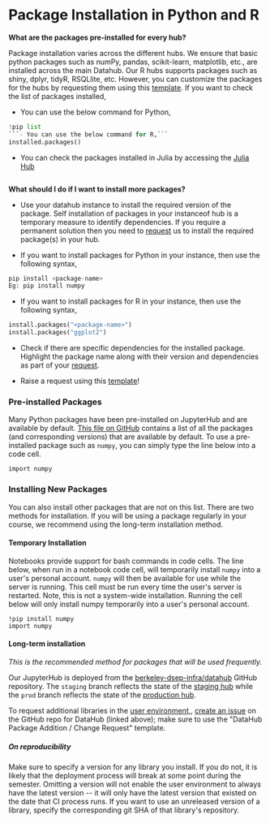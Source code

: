 # Package Installation in Python and R

**What are the packages pre-installed for every hub?**

Package installation varies across the different hubs. We ensure that basic python packages such as numPy, pandas, scikit-learn, matplotlib, etc., are installed across the main Datahub. Our R hubs supports packages such as shiny, dplyr, tidyR, RSQLlite, etc. However, you can customize the packages for the hubs by requesting them using this [template](https://github.com/berkeley-dsep-infra/datahub/issues/new?assignees=&labels=support&template=datahub-package-addition---change-request.md&title=Request+python+package+X+for+class+Y).
If you want to check the list of packages installed,
- You can use the below command for Python,

```python
!pip list
```- You can use the below command for R,```
installed.packages()
```
- You can check the packages installed in Julia by accessing the [Julia Hub](http://julia.datahub.berkeley.edu/)

```{note}Here is the [list](https://github.com/berkeley-dsep-infra/datahub/blob/staging/deployments/datahub/images/default/requirements.txt) of Python packages installed in the main Datahub. Here is the [list](https://github.com/berkeley-dsep-infra/datahub/blob/staging/deployments/datahub/images/default/install.R) of R packages installed in the Datahub.
```

**What should I do if I want to install more packages?**

- Use your datahub instance to install the required version of the package. Self installation of packages in your instanceof hub is a temporary measure to identify dependencies. If you require a permanent solution then you need to [request](https://github.com/berkeley-dsep-infra/datahub/issues/new?assignees=&labels=support&template=datahub-package-addition---change-request.md&title=Request+python+package+X+for+class+Y) us to install the required package(s) in your hub.

- If you want to install packages for Python in your instance, then use the following syntax,

```python
pip install <package-name>
Eg: pip install numpy
```

- If you want to install packages for R in your instance, then use the following syntax,

```python
install.packages("<package-name>")
install.packages("ggplot2")
```
- Check if there are specific dependencies for the installed package. Highlight the package name along with their version and dependencies as part of your [request](https://github.com/berkeley-dsep-infra/datahub/issues/new?assignees=&labels=support&template=datahub-package-addition---change-request.md&title=Request+python+package+X+for+class+Y).

- Raise a request using this [template](https://github.com/berkeley-dsep-infra/datahub/issues/new?assignees=&labels=support&template=datahub-package-addition---change-request.md&title=Request+python+package+X+for+class+Y)!

### Pre-installed Packages

Many Python packages have been pre-installed on JupyterHub and are available by default. [This file on GitHub](https://github.com/berkeley-dsep-infra/datahub/blob/prod/user-image/requirements.txt) contains a list of all the packages \(and corresponding versions\) that are available by default. To use a pre-installed package such as `numpy`, you can simply type the line below into a code cell.

```
import numpy
```

### Installing New Packages

You can also install other packages that are not on this list. There are two methods for installation. If you will be using a package regularly in your course, we recommend using the long-term installation method.

#### Temporary Installation

Notebooks provide support for bash commands in code cells. The line below, when run in a notebook code cell, will temporarily install `numpy` into a user's personal account. `numpy` will then be available for use while the server is running. This cell must be run every time the user's server is restarted. Note, this is not a system-wide installation. Running the cell below will only install numpy temporarily into a user's personal account.

```
!pip install numpy
import numpy
```

#### **Long-term installation**

_This is the recommended method for packages that will be used frequently._

Our JupyterHub is deployed from the [berkeley-dsep-infra/datahub](https://github.com/berkeley-dsep-infra/datahub) GitHub repository. The `staging` branch reflects the state of the [staging hub](https://staging.datahub.berkeley.edu) while the `prod` branch reflects the state of the [production hub](https://datahub.berkeley.edu).

To request additional libraries in the [user environment,](https://github.com/berkeley-dsep-infra/datahub/tree/staging/deployments/datahub/image), [create an issue](https://help.github.com/en/articles/creating-an-issue) on the GitHub repo for DataHub (linked above); make sure to use the "DataHub Package Addition / Change Request" template.

<!-- 

Once this is complete and if there are no problems, you can request that someone review the PR before merging, or you can merge yourself if you are confident. This merge will trigger a continuous integration process on CircleCI that can be [observed live](https://circleci.com/gh/berkeley-dsep-infra/datahub/). This process upgrades the staging hub. Test your changes there when it is complete because we do not want unverified changes to linger in staging. For example if you updated a library, make sure that a new user server instance has the new version.

If staging fails, _never_ update production. Revert your change or call in help if necessary. If your change is successful, you will need to merge the change from staging branch to production. Create another PR, this time with the `base` set to prod and the `head` set to staging. This PR will trigger a similar continuous integration process. Test your change on production for good measure.

-->

##### On reproducibility

Make sure to specify a version for any library you install. If you do not, it is likely that the deployment process will break at some point during the semester. Omitting a version will not enable the user environment to always have the latest version -- it will only have the latest version that existed on the date that CI process runs. If you want to use an unreleased version of a library, specify the corresponding git SHA of that library's repository.



